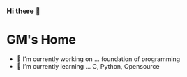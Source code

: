 ### Hi there 👋
# GM's Home
- 🔭 I’m currently working on ... foundation of programming
- 🌱 I’m currently learning ... C, Python, Opensource
